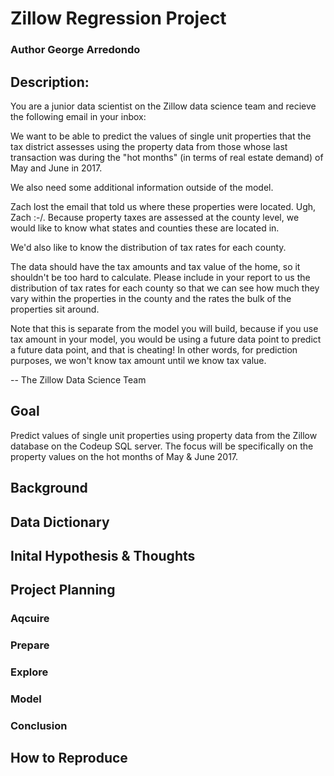 # Zillow Regression Project

### Author George Arredondo

## Description:
You are a junior data scientist on the Zillow data science team and recieve the following email in your inbox:

We want to be able to predict the values of single unit properties that the tax district assesses using the property data from those whose last transaction was during the "hot months" (in terms of real estate demand) of May and June in 2017.

We also need some additional information outside of the model.

Zach lost the email that told us where these properties were located. Ugh, Zach :-/. Because property taxes are assessed at the county level, we would like to know what states and counties these are located in.

We'd also like to know the distribution of tax rates for each county.

The data should have the tax amounts and tax value of the home, so it shouldn't be too hard to calculate. Please include in your report to us the distribution of tax rates for each county so that we can see how much they vary within the properties in the county and the rates the bulk of the properties sit around.

Note that this is separate from the model you will build, because if you use tax amount in your model, you would be using a future data point to predict a future data point, and that is cheating! In other words, for prediction purposes, we won't know tax amount until we know tax value.

-- The Zillow Data Science Team

## Goal
Predict values of single unit properties using property data from the Zillow database on the Codeup SQL server. The focus will be specifically on the property values on the hot months of May & June 2017.

## Background

## Data Dictionary

## Inital Hypothesis & Thoughts

## Project Planning
### Aqcuire
### Prepare
### Explore
### Model
### Conclusion

## How to Reproduce 